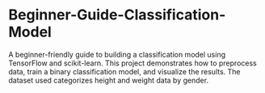 # Beginner-Guide-Classification-Model
A beginner-friendly guide to building a classification model using TensorFlow and scikit-learn. This project demonstrates how to preprocess data, train a binary classification model, and visualize the results. The dataset used categorizes height and weight data by gender.
